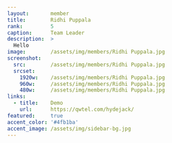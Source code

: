 ```yaml
---
layout:       member
title:        Ridhi Puppala
rank:         5
caption:      Team Leader
description:  >
  Hello
image:        /assets/img/members/Ridhi Puppala.jpg
screenshot:
  src:        /assets/img/members/Ridhi Puppala.jpg
  srcset:
    1920w:    /assets/img/members/Ridhi Puppala.jpg
    960w:     /assets/img/members/Ridhi Puppala.jpg
    480w:     /assets/img/members/Ridhi Puppala.jpg
links:
  - title:    Demo
    url:      https://qwtel.com/hydejack/
featured:     true
accent_color: '#4fb1ba'
accent_image: /assets/img/sidebar-bg.jpg
---
```


